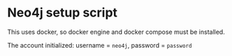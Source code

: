 # Neo4j setup script
This uses docker, so docker engine and docker compose must be installed.

The account initialized: username = `neo4j`, password = `password`